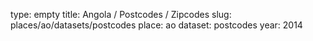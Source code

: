 type: empty
title: Angola / Postcodes / Zipcodes
slug: places/ao/datasets/postcodes
place: ao
dataset: postcodes
year: 2014
